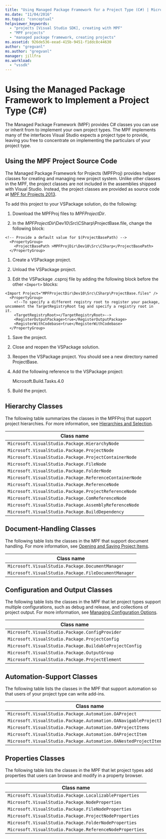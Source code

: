 ```yaml
---
title: "Using Managed Package Framework for a Project Type (C#) | Microsoft Docs"
ms.date: "11/04/2016"
ms.topic: "conceptual"
helpviewer_keywords:
  - "projects [Visual Studio SDK], creating with MPF"
  - "MPF projects"
  - "managed package framework, creating projects"
ms.assetid: 926de536-eead-415b-9451-f1ddc8c44630
author: "gregvanl"
ms.author: "gregvanl"
manager: jillfra
ms.workload:
  - "vssdk"
---
```

# Using the Managed Package Framework to Implement a Project Type (C#)
The Managed Package Framework (MPF) provides C# classes you can use or inherit from to implement your own project types. The MPF implements many of the interfaces Visual Studio expects a project type to provide, leaving you free to concentrate on implementing the particulars of your project type.

## Using the MPF Project Source Code
 The Managed Package Framework for Projects (MPFProj) provides helper classes for creating and managing new project system. Unlike other classes in the MPF, the project classes are not included in the assemblies shipped with Visual Studio. Instead, the project classes are provided as source code at [MPF for Projects 2013](https://github.com/tunnelvisionlabs/MPFProj10).

 To add this project to your VSPackage solution, do the following:

1.  Download the MPFProj files to *MPFProjectDir*.

2.  In the *MPFProjectDir*\Dev10\Src\CSharp\ProjectBase.file, change the following block:

```
<!-- Provide a default value for $(ProjectBasePath) -->
  <PropertyGroup>
    <ProjectBasePath >MPFProjDir\Dev10\Src\CSharp</ProjectBasePath>
  </PropertyGroup>
```

1.  Create a VSPackage project.

2.  Unload the VSPackage project.

3.  Edit the VSPackage .csproj file by adding the following block before the other `<Import>` blocks:

```
<Import Project="MPFProjectDir\Dev10\Src\CSharp\ProjectBase.files" />
  <PropertyGroup>
    <!--To specify a different registry root to register your package, uncomment the TargetRegistryRoot tag and specify a registry root in it.
    <TargetRegistryRoot></TargetRegistryRoot>-->
    <RegisterOutputPackage>true</RegisterOutputPackage>
    <RegisterWithCodebase>true</RegisterWithCodebase>
  </PropertyGroup>
```

1.  Save the project.

2.  Close and reopen the VSPackage solution.

3.  Reopen the VSPackage project. You should see a new directory named ProjectBase.

4.  Add the following reference to the VSPackage project:

     Microsoft.Build.Tasks.4.0

5.  Build the project.

## Hierarchy Classes
 The following table summarizes the classes in the MPFProj that support project hierarchies. For more information, see [Hierarchies and Selection](../../extensibility/internals/hierarchies-and-selection.md).

|Class name|
|----------------|
|`Microsoft.VisualStudio.Package.HierarchyNode`|
|`Microsoft.VisualStudio.Package.ProjectNode`|
|`Microsoft.VisualStudio.Package.ProjectContainerNode`|
|`Microsoft.VisualStudio.Package.FileNode`|
|`Microsoft.VisualStudio.Package.FolderNode`|
|`Microsoft.VisualStudio.Package.ReferenceContainerNode`|
|`Microsoft.VisualStudio.Package.ReferenceNode`|
|`Microsoft.VisualStudio.Package.ProjectReferenceNode`|
|`Microsoft.VisualStudio.Package.ComReferenceNode`|
|`Microsoft.VisualStudio.Package.AssemblyReferenceNode`|
|`Microsoft.VisualStudio.Package.BuildDependency`|

## Document-Handling Classes
 The following table lists the classes in the MPF that support document handling. For more information, see [Opening and Saving Project Items](../../extensibility/internals/opening-and-saving-project-items.md).

|Class name|
|----------------|
|`Microsoft.VisualStudio.Package.DocumentManager`|
|`Microsoft.VisualStudio.Package.FileDocumentManager`|

## Configuration and Output Classes
 The following table lists the classes in the MPF that let project types support multiple configurations, such as debug and release, and collections of project output. For more information, see [Managing Configuration Options](../../extensibility/internals/managing-configuration-options.md).

|Class name|
|----------------|
|`Microsoft.VisualStudio.Package.ConfigProvider`|
|`Microsoft.VisualStudio.Package.ProjectConfig`|
|`Microsoft.VisualStudio.Package.BuildableProjectConfig`|
|`Microsoft.VisualStudio.Package.OutputGroup`|
|`Microsoft.VisualStudio.Package.ProjectElement`|

## Automation-Support Classes
 The following table lists the classes in the MPF that support automation so that users of your project type can write add-ins.

|Class name|
|----------------|
|`Microsoft.VisualStudio.Package.Automation.OAProject`|
|`Microsoft.VisualStudio.Package.Automation.OANavigableProjectItems`|
|`Microsoft.VisualStudio.Package.Automation.OAProjectItems`|
|`Microsoft.VisualStudio.Package.Automation.OAProjectItem`|
|`Microsoft.VisualStudio.Package.Automation.OANestedProjectItem`|

## Properties Classes
 The following table lists the classes in the MPF that let project types add properties that users can browse and modify in a property browser.

|Class name|
|----------------|
|`Microsoft.VisualStudio.Package.LocalizableProperties`|
|`Microsoft.VisualStudio.Package.NodeProperties`|
|`Microsoft.VisualStudio.Package.FileNodeProperties`|
|`Microsoft.VisualStudio.Package.ProjectNodeProperties`|
|`Microsoft.VisualStudio.Package.FolderNodeProperties`|
|`Microsoft.VisualStudio.Package.ReferenceNodeProperties`|